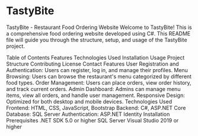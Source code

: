 # TastyBite
TastyBite - Restaurant Food Ordering Website
Welcome to TastyBite! This is a comprehensive food ordering website developed using C#. This README file will guide you through the structure, setup, and usage of the TastyBite project.

Table of Contents
Features
Technologies Used
Installation
Usage
Project Structure
Contributing
License
Contact
Features
User Registration and Authentication: Users can register, log in, and manage their profiles.
Menu Browsing: Users can browse the restaurant's menu categorized by different food types.
Order Management: Users can place orders, view order history, and track current orders.
Admin Dashboard: Admins can manage menu items, view all orders, and handle user management.
Responsive Design: Optimized for both desktop and mobile devices.
Technologies Used
Frontend: HTML, CSS, JavaScript, Bootstrap
Backend: C#, ASP.NET Core
Database: SQL Server
Authentication: ASP.NET Identity
Installation
Prerequisites
.NET SDK 5.0 or higher
SQL Server
Visual Studio 2019 or higher
